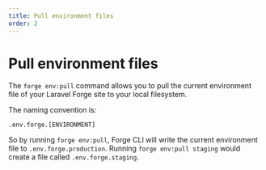 ```yaml
---
title: Pull environment files
order: 2
---
```


# Pull environment files

The `forge env:pull` command allows you to pull the current environment file of your Laravel Forge site to your local filesystem.

The naming convention is:

`.env.forge.[ENVIRONMENT]`

So by running `forge env:pull`, Forge CLI will write the current environment file to `.env.forge.production`.
Running `forge env:pull staging` would create a file called `.env.forge.staging`.
